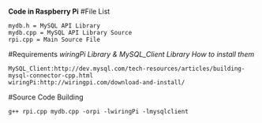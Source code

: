 **Code in Raspberry Pi**
#File List
```
mydb.h = MySQL API Library
mydb.cpp = MySQL API Library Source
rpi.cpp = Main Source File
```

#Requirements
*wiringPi Library & MySQL_Client Library*
*How to install them*
```
MySQL_Client:http://dev.mysql.com/tech-resources/articles/building-mysql-connector-cpp.html
wiringPi:http://wiringpi.com/download-and-install/
```

#Source Code Building
```
g++ rpi.cpp mydb.cpp -orpi -lwiringPi -lmysqlclient
```
